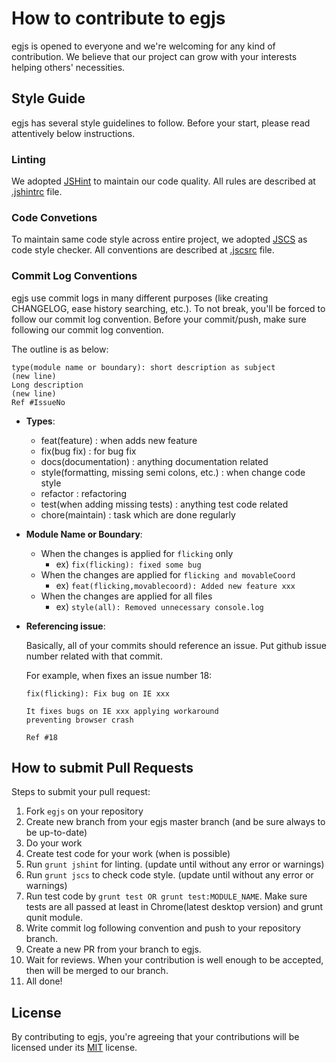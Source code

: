 # How to contribute to egjs
egjs is opened to everyone and we're welcoming for any kind of contribution.
We believe that our project can grow with your interests helping others' necessities.

## Style Guide

egjs has several style guidelines to follow.
Before your start, please read attentively below instructions.

### Linting
We adopted [JSHint](http://jshint.com/) to maintain our code quality. 
All rules are described at [.jshintrc](.jshintrc) file.

### Code Convetions
To maintain same code style across entire project, we adopted [JSCS](http://jscs.info/) as code style checker.
All conventions are described at [.jscsrc](.jscsrc) file.

### Commit Log Conventions
egjs use commit logs in many different purposes (like creating CHANGELOG, ease history searching, etc.).
To not break, you'll be forced to follow our commit log convention.
Before your commit/push, make sure following our commit log convention.

The outline is as below:
```
type(module name or boundary): short description as subject
(new line)
Long description
(new line)
Ref #IssueNo
```

- **Types**:
  - feat(feature) : when adds new feature
  - fix(bug fix) : for bug fix
  - docs(documentation) : anything documentation related 
  - style(formatting, missing semi colons, etc.) : when change code style
  - refactor : refactoring
  - test(when adding missing tests) : anything test code related
  - chore(maintain) : task which are done regularly

- **Module Name or Boundary**:
  - When the changes is applied for `flicking` only
    - ex) ```fix(flicking): fixed some bug```
  - When the changes are applied for `flicking and movableCoord`
    - ex) ```feat(flicking,movablecoord): Added new feature xxx```
  - When the changes are applied for all files
    - ex) ```style(all): Removed unnecessary console.log```

- **Referencing issue**:

  Basically, all of your commits should reference an issue.
  Put github issue number related with that commit.
  
  For example, when fixes an issue number 18:
  ```
  fix(flicking): Fix bug on IE xxx
  
  It fixes bugs on IE xxx applying workaround
  preventing browser crash
  
  Ref #18
  ```

## How to submit Pull Requests
Steps to submit your pull request:

1. Fork `egjs` on your repository
2. Create new branch from your egjs master branch (and be sure always to be up-to-date)
3. Do your work
4. Create test code for your work (when is possible)
5. Run `grunt jshint` for linting. (update until without any error or warnings)
6. Run `grunt jscs` to check code style. (update until without any error or warnings)
7. Run test code by `grunt test OR grunt test:MODULE_NAME`.
   Make sure tests are all passed at least in Chrome(latest desktop version) and grunt qunit module.
8. Write commit log following convention and push to your repository branch.
9. Create a new PR from your branch to egjs.
10. Wait for reviews.
    When your contribution is well enough to be accepted, then will be merged to our branch.
11. All done!


## License
By contributing to egjs, you're agreeing that your contributions will be licensed under its [MIT](https://opensource.org/licenses/MIT) license.